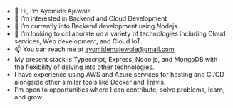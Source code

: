 - 👋 Hi, I’m Ayomide Ajewole
- 👀 I’m interested in Backend and Cloud Development 
- 🌱 I’m currently into Backend development using Nodejs. 
- 💞️ I’m looking to collaborate on a variety of technologies including Cloud services, Web development, and Cloud IoT.
- 📫 You can reach me at ayomidemajewole@gmail.com 
- My present stack is Typescript, Express, Node.js, and MongoDB with the flexibility of delving into other technologies.
- I have experience using AWS and Azure services for hosting and CI/CD alongside other similar tools like Docker and Travis.
- I'm open to opportunities where I can contribute, solve problems, learn, and grow.

<!---
ayomideajewole/ayomideajewole is a ✨ special ✨ repository because its `README.md` (this file) appears on your GitHub profile.
You can click the Preview link to take a look at your changes.
--->
